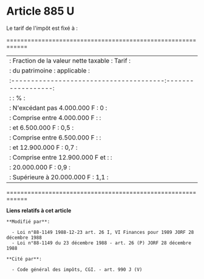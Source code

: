 # Article 885 U

Le tarif de l'impôt est fixé à :

============================================================

<table>
  <tbody><tr>
    <td> :  Fraction de la valeur nette taxable  :       Tarif      :</td>
  </tr>
  <tr>
    <td> :             du patrimoine             :     applicable   :</td>
  </tr>
  <tr>
    <td> :---------------------------------------:------------------:</td>
  </tr>
  <tr>
    <td> :                                       :        %         :</td>
  </tr>
  <tr>
    <td> : N'excédant pas 4.000.000 F            :        0         :</td>
  </tr>
  <tr>
    <td> : Comprise entre 4.000.000 F            :                  :</td>
  </tr>
  <tr>
    <td> :  et 6.500.000 F                       :        0,5       :</td>
  </tr>
  <tr>
    <td> : Comprise entre 6.500.000 F            :                  :</td>
  </tr>
  <tr>
    <td> :  et 12.900.000 F                      :        0,7       :</td>
  </tr>
  <tr>
    <td> : Comprise entre 12.900.000 F et        :                  :</td>
  </tr>
  <tr>
    <td> :  20.000.000 F                         :        0,9       :</td>
  </tr>
  <tr>
    <td> : Supérieure à 20.000.000 F             :        1,1       :</td>
  </tr>
</tbody></table>

============================================================

**Liens relatifs à cet article**

	**Modifié par**:

	  - Loi n°88-1149 1988-12-23 art. 26 I, VI Finances pour 1989 JORF 28 décembre 1988
	  - Loi n°88-1149 du 23 décembre 1988 - art. 26 (P) JORF 28 décembre 1988

	**Cité par**:

	  - Code général des impôts, CGI. - art. 990 J (V)
